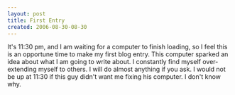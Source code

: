 ```yaml
---
layout: post
title: First Entry
created: 2006-08-30-08-30
---
```

<p>It&#39;s 11:30 pm, and I am waiting for a computer to finish loading, so I feel this is an opportune time to make my first blog entry. This computer sparked an idea about what I am going to write about. I constantly find myself over-extending myself to others. I will do almost anything if you ask. I would not be up at 11:30 if this guy didn&#39;t want me fixing his computer. I don&#39;t know why.</p>
